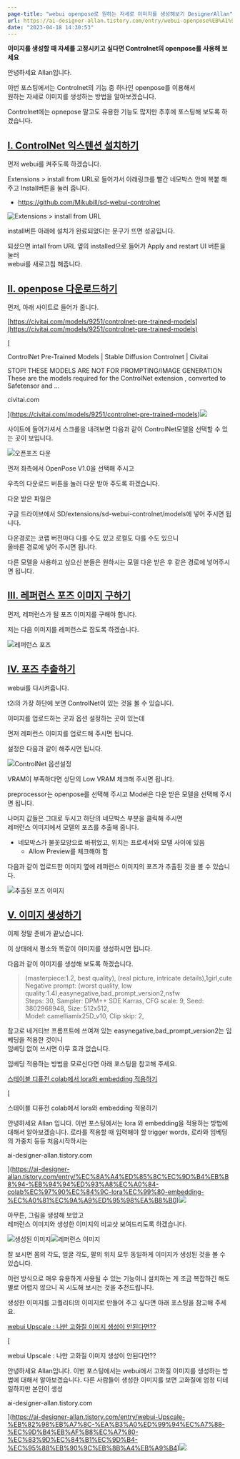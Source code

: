 ```yaml
---
page-title: "webui openpose로 원하는 자세로 이미지를 생성해보기 DesignerAllan"
url: https://ai-designer-allan.tistory.com/entry/webui-openpose%EB%A1%9C-%EC%9B%90%ED%95%98%EB%8A%94-%EC%9E%90%EC%84%B8%EB%A1%9C-%EC%9D%B4%EB%AF%B8%EC%A7%80%EB%A5%BC-%EC%83%9D%EC%84%B1%ED%95%B4%EB%B3%B4%EA%B8%B0
date: "2023-04-18 14:30:53"
---
```

**이미지를 생성할 때 자세를 고정시키고 싶다면 Controlnet의 openpose를 사용해 보세요**

안녕하세요 Allan입니다.

이번 포스팅에서는 Controlnet의 기능 중 하나인 openpose를 이용해서  
원하는 자세로 이미지를 생성하는 방법을 알아보겠습니다.

Controlnet에는 opnepose 말고도 유용한 기능도 많지만 추후에 포스팅해 보도록 하겠습니다.

## [Ⅰ. ControlNet 익스텐션 설치하기](https://ai-designer-allan.tistory.com/entry/webui-openpose%EB%A1%9C-%EC%9B%90%ED%95%98%EB%8A%94-%EC%9E%90%EC%84%B8%EB%A1%9C-%EC%9D%B4%EB%AF%B8%EC%A7%80%EB%A5%BC-%EC%83%9D%EC%84%B1%ED%95%B4%EB%B3%B4%EA%B8%B0#%E2%85%A0.%20ControlNet%20%EC%9D%B5%EC%8A%A4%ED%85%90%EC%85%98%20%EC%84%A4%EC%B9%98%ED%95%98%EA%B8%B0-1)

먼저 webui를 켜주도록 하겠습니다.

Extensions > install from URL로 들어가서 아래링크를 빨간 네모박스 안에 복붙 해주고 Install버튼을 눌러 줍니다.

- https://github.com/Mikubill/sd-webui-controlnet

![Extensions &gt; install from URL](https://img1.daumcdn.net/thumb/R1280x0/?scode=mtistory2&fname=https%3A%2F%2Fblog.kakaocdn.net%2Fdn%2FcpMGO8%2Fbtr4igYvi6a%2F4TtfIDjogwbqqVHYAMLVHk%2Fimg.png)

install버튼 아래에 설치가 완료되었다는 문구가 뜨면 성공입니다.

되셨으면 intall from URL 옆의 installed으로 들어가 Apply and restart UI 버튼을 눌러  
webui를 새로고침 해줍니다.

## [Ⅱ. openpose 다운로드하기](https://ai-designer-allan.tistory.com/entry/webui-openpose%EB%A1%9C-%EC%9B%90%ED%95%98%EB%8A%94-%EC%9E%90%EC%84%B8%EB%A1%9C-%EC%9D%B4%EB%AF%B8%EC%A7%80%EB%A5%BC-%EC%83%9D%EC%84%B1%ED%95%B4%EB%B3%B4%EA%B8%B0#%E2%85%A1.%20openpose%20%EB%8B%A4%EC%9A%B4%EB%A1%9C%EB%93%9C%ED%95%98%EA%B8%B0-1)

먼저, 아래 사이트로 들어가 줍니다.

[https://civitai.com/models/9251/controlnet-pre-trained-models](https://civitai.com/models/9251/controlnet-pre-trained-models)

[

ControlNet Pre-Trained Models | Stable Diffusion Controlnet | Civitai

STOP! THESE MODELS ARE NOT FOR PROMPTING/IMAGE GENERATION These are the models required for the ControlNet extension , converted to Safetensor and ...

civitai.com



](https://civitai.com/models/9251/controlnet-pre-trained-models)![](https://scrap.kakaocdn.net/dn/AOeR1/hyRWBOjG1H/Ipnn1bCD1Kykop8AeKu33k/img.png?width=832&height=1280&face=0_0_832_1280,https://scrap.kakaocdn.net/dn/njMvF/hyRXxwIAGB/VqPibvlnrdMkqu8bXx5d50/img.png?width=832&height=1280&face=0_0_832_1280,https://scrap.kakaocdn.net/dn/bWDA3s/hyRXyvCY9K/1yUK1m6xhCrSTNOeaxutRk/img.jpg?width=400&height=615&face=0_0_400_615)

사이트에 들어가셔서 스크롤을 내려보면 다음과 같이 ControlNet모델을 선택할 수 있는 곳이 보입니다.

![오픈포즈 다운](https://img1.daumcdn.net/thumb/R1280x0/?scode=mtistory2&fname=https%3A%2F%2Fblog.kakaocdn.net%2Fdn%2FCDjlG%2Fbtr37viY9J4%2Fkdf5TXKTZSgyBJjOuiw80K%2Fimg.png)

먼저 좌측에서 OpenPose V1.0을 선택해 주시고

우측의 다운로드 버튼을 눌러 다운 받아 주도록 하겠습니다.

다운 받은 파일은

구글 드라이브에서 SD/extensions/sd-webui-controlnet/models에 넣어 주시면 됩니다.

다운경로는 코랩 버전마다 다를 수도 있고 로컬도 다를 수도 있으니  
올바른 경로에 넣어 주시면 됩니다.

다른 모델을 사용하고 싶으신 분들은 원하시는 모델 다운 받은 후 같은 경로에 넣어주시면 됩니다.

## [Ⅲ. 레퍼런스 포즈 이미지 구하기](https://ai-designer-allan.tistory.com/entry/webui-openpose%EB%A1%9C-%EC%9B%90%ED%95%98%EB%8A%94-%EC%9E%90%EC%84%B8%EB%A1%9C-%EC%9D%B4%EB%AF%B8%EC%A7%80%EB%A5%BC-%EC%83%9D%EC%84%B1%ED%95%B4%EB%B3%B4%EA%B8%B0#%E2%85%A2.%20%EB%A0%88%ED%8D%BC%EB%9F%B0%EC%8A%A4%20%ED%8F%AC%EC%A6%88%20%EC%9D%B4%EB%AF%B8%EC%A7%80%20%EA%B5%AC%ED%95%98%EA%B8%B0-1)

먼저, 레퍼런스가 될 포즈 이미지를 구해야 합니다.

저는 다음 이미지를 레퍼런스로 잡도록 하겠습니다.

![레퍼런스 포즈](https://img1.daumcdn.net/thumb/R1280x0/?scode=mtistory2&fname=https%3A%2F%2Fblog.kakaocdn.net%2Fdn%2FqprQl%2Fbtr37uEn9e3%2FRa7Y41qp3JNPkyghKB16y1%2Fimg.png)

## [Ⅳ. 포즈 추출하기](https://ai-designer-allan.tistory.com/entry/webui-openpose%EB%A1%9C-%EC%9B%90%ED%95%98%EB%8A%94-%EC%9E%90%EC%84%B8%EB%A1%9C-%EC%9D%B4%EB%AF%B8%EC%A7%80%EB%A5%BC-%EC%83%9D%EC%84%B1%ED%95%B4%EB%B3%B4%EA%B8%B0#%E2%85%A3.%20%ED%8F%AC%EC%A6%88%20%EC%B6%94%EC%B6%9C%ED%95%98%EA%B8%B0-1)

webui를 다시켜줍니다.

t2i의 가장 하단에 보면 ControlNet이 있는 것을 볼 수 있습니다.

이미지를 업로드하는 곳과 옵션 설정하는 곳이 있는데

먼저 레퍼런스 이미지를 업로드해 주시면 됩니다.

설정은 다음과 같이 해주시면 됩니다.

![ControlNet 옵션설정](https://img1.daumcdn.net/thumb/R1280x0/?scode=mtistory2&fname=https%3A%2F%2Fblog.kakaocdn.net%2Fdn%2FbRiwH1%2Fbtr38K09wi4%2Fk3Qd761Pgu7tMoyejB1eUk%2Fimg.png)

VRAM이 부족하다면 상단의 Low VRAM 체크해 주시면 됩니다.

preprocessor는 openpose를 선택해 주시고 Model은 다운 받은 모델을 선택해 주시면 됩니다.

나머지 값들은 그대로 두시고 하단의 네모박스 부분을 클릭해 주시면  
레퍼런스 이미지에서 모델의 포즈를 추출해 줍니다.
- 네모박스가 불꼿모양으로 바뀌었고, 위치는 프로세서와 모델 사이에 있음
	- Allow Preview를 체크해야 함

다음과 같이 업로드한 이미지 옆에 레퍼런스 이미지의 포즈가 추출된 것을 볼 수 있습니다.

![추출된 포즈 이미지](https://img1.daumcdn.net/thumb/R1280x0/?scode=mtistory2&fname=https%3A%2F%2Fblog.kakaocdn.net%2Fdn%2Fchgzj4%2Fbtr4gv3iz82%2FLUvjgAoHK3rH6KU9w2ETlK%2Fimg.png)

## [Ⅴ. 이미지 생성하기](https://ai-designer-allan.tistory.com/entry/webui-openpose%EB%A1%9C-%EC%9B%90%ED%95%98%EB%8A%94-%EC%9E%90%EC%84%B8%EB%A1%9C-%EC%9D%B4%EB%AF%B8%EC%A7%80%EB%A5%BC-%EC%83%9D%EC%84%B1%ED%95%B4%EB%B3%B4%EA%B8%B0#%E2%85%A4.%20%EC%9D%B4%EB%AF%B8%EC%A7%80%20%EC%83%9D%EC%84%B1%ED%95%98%EA%B8%B0-1)

이제 정말 준비가 끝났습니다.

이 상태에서 평소와 똑같이 이미지를 생성하시면 됩니다.

다음과 같이 이미지를 생성해 보도록 하겠습니다.

> (masterpiece:1.2, best quality), (real picture, intricate details),1girl,cute  
> Negative prompt: (worst quality, low quality:1.4),easynegative,bad\_prompt\_version2,nsfw  
> Steps: 30, Sampler: DPM++ SDE Karras, CFG scale: 9, Seed: 3802968948, Size: 512x512,  
> Model: camelliamix25D\_v10, Clip skip: 2,

참고로 네거티브 프롬프트에 쓰여져 있는 easynegative,bad\_prompt\_version2는 임베딩을 적용한 것이니  
임베딩 없이 쓰시면 아무 효과 없습니다.

임베딩 적용하는 방법을 모르신다면 아래 포스팅을 참고해 주세요.

[스테이블 디퓨전 colab에서 lora와 embedding 적용하기](https://ai-designer-allan.tistory.com/entry/%EC%8A%A4%ED%85%8C%EC%9D%B4%EB%B8%94-%EB%94%94%ED%93%A8%EC%A0%84-colab%EC%97%90%EC%84%9C-lora%EC%99%80-embedding-%EC%A0%81%EC%9A%A9%ED%95%98%EA%B8%B0)

[

스테이블 디퓨전 colab에서 lora와 embedding 적용하기

안녕하세요 Allan 입니다. 이번 포스팅에서는 lora 와 embedding을 적용하는 방법에 대해서 알아보겠습니다. 로라를 적용할 때 입력해야 할 trigger words, 로라와 임베딩의 가중치 등등 처음시작하시는

ai-designer-allan.tistory.com



](https://ai-designer-allan.tistory.com/entry/%EC%8A%A4%ED%85%8C%EC%9D%B4%EB%B8%94-%EB%94%94%ED%93%A8%EC%A0%84-colab%EC%97%90%EC%84%9C-lora%EC%99%80-embedding-%EC%A0%81%EC%9A%A9%ED%95%98%EA%B8%B0)![](https://scrap.kakaocdn.net/dn/bs95oE/hyRXtVo6ss/1xG5eec4sxQw7FlsX24UGK/img.png?width=800&height=800&face=337_205_562_450,https://scrap.kakaocdn.net/dn/eI78P/hyRXrJ3hBL/pn3IU9XYp1MyxcVoNyHOT0/img.png?width=800&height=800&face=337_205_562_450,https://scrap.kakaocdn.net/dn/bwasbG/hyRWtCHlvw/V7fUM42Dmf6PcDPcDu7YQK/img.png?width=1491&height=831&face=265_246_474_474)

아무튼, 그림을 생성해 보았고  
레퍼런스 이미지와 생성한 이미지의 비교샷 보여드리도록 하겠습니다.

![생성된 이미지](https://img1.daumcdn.net/thumb/R1280x0/?scode=mtistory2&fname=https%3A%2F%2Fblog.kakaocdn.net%2Fdn%2FlaYPJ%2Fbtr4igKYgE5%2FtTBKzawVNK7HwdCnwbDJY1%2Fimg.png)![레퍼런스 이미지](https://img1.daumcdn.net/thumb/R1280x0/?scode=mtistory2&fname=https%3A%2F%2Fblog.kakaocdn.net%2Fdn%2FqprQl%2Fbtr37uEn9e3%2FRa7Y41qp3JNPkyghKB16y1%2Fimg.png)

잘 보시면 몸의 각도, 얼굴 각도, 팔의 위치 모두 동일하게 이미지가 생성된 것을 볼 수 있습니다.

이런 방식으로 매우 유용하게 사용될 수 있는 기능이니 설치하는 게 조금 복잡하긴 해도  
별로 어렵지 않으니 꼭 시도해 보시는 것을 추천드립니다.

생성한 이미지를 고퀄리티의 이미지로 만들어 주고 싶다면 아래 포스팅을 참고해 주세요.

[webui Upscale : 나만 고화질 이미지 생성이 안된다면??](https://ai-designer-allan.tistory.com/entry/webui-Upscale-%EB%82%98%EB%A7%8C-%EA%B3%A0%ED%99%94%EC%A7%88-%EC%9D%B4%EB%AF%B8%EC%A7%80-%EC%83%9D%EC%84%B1%EC%9D%B4-%EC%95%88%EB%90%9C%EB%8B%A4%EB%A9%B4)

[

webui Upscale : 나만 고화질 이미지 생성이 안된다면??

안녕하세요 Allan입니다. 이번 포스팅에서는 webui에서 고화질 이미지를 생성하는 방법에 대해서 알아보겠습니다. 다른 사람들이 생성한 이미지를 보면 고화질에 엄청 디테일하지만 본인이 생성

ai-designer-allan.tistory.com



](https://ai-designer-allan.tistory.com/entry/webui-Upscale-%EB%82%98%EB%A7%8C-%EA%B3%A0%ED%99%94%EC%A7%88-%EC%9D%B4%EB%AF%B8%EC%A7%80-%EC%83%9D%EC%84%B1%EC%9D%B4-%EC%95%88%EB%90%9C%EB%8B%A4%EB%A9%B4)![](https://scrap.kakaocdn.net/dn/Gtd7B/hyRXxclBKx/OeaMneK49oz8oWvLN6hlJk/img.png?width=800&height=800&face=341_263_462_394,https://scrap.kakaocdn.net/dn/bxItm3/hyRWq0cwvA/DDRZrKcwrjLoXeRXT9vkbk/img.png?width=800&height=800&face=341_263_462_394,https://scrap.kakaocdn.net/dn/1KsiH/hyRXCrbhhP/mkMsGWKRSK32ohcUy3ZTl0/img.png?width=768&height=768&face=337_264_443_380)
